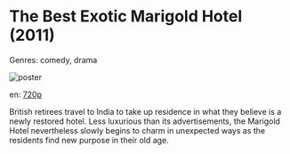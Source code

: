 # The Best Exotic Marigold Hotel (2011)

Genres: comedy, drama

![poster](http://image.tmdb.org/t/p/w500/iRMzRGR5DHSik3IA9gkeMUZGPv6.jpg)

en:
  [720p](magnet:?xt=urn:btih:FDBB285118941EAEEF5F578D72CC7BBA0A58B3BC&tr=udp://glotorrents.pw:6969/announce&tr=udp://tracker.opentrackr.org:1337/announce&tr=udp://torrent.gresille.org:80/announce&tr=udp://tracker.openbittorrent.com:80&tr=udp://tracker.coppersurfer.tk:6969&tr=udp://tracker.leechers-paradise.org:6969&tr=udp://p4p.arenabg.ch:1337&tr=udp://tracker.internetwarriors.net:1337)
  


British retirees travel to India to take up residence in what they believe is a newly restored hotel. Less luxurious than its advertisements, the Marigold Hotel nevertheless slowly begins to charm in unexpected ways as the residents find new purpose in their old age.